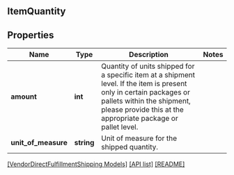 ## ItemQuantity

## Properties

Name | Type | Description | Notes
------------ | ------------- | ------------- | -------------
**amount** | **int** | Quantity of units shipped for a specific item at a shipment level. If the item is present only in certain packages or pallets within the shipment, please provide this at the appropriate package or pallet level. |
**unit_of_measure** | **string** | Unit of measure for the shipped quantity. |

[[VendorDirectFulfillmentShipping Models]](../) [[API list]](../../Api) [[README]](../../../README.md)
